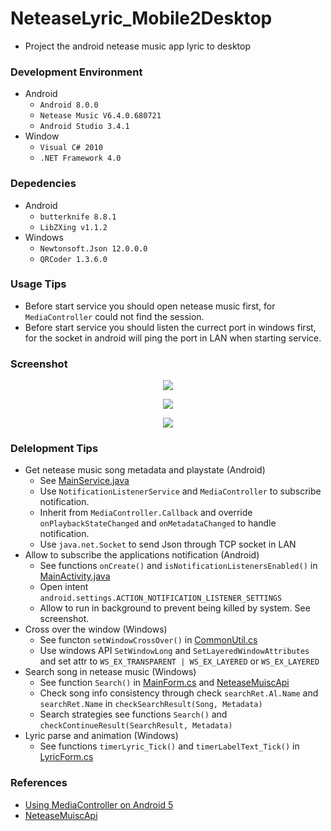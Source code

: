 # NeteaseLyric_Mobile2Desktop
+ Project the android netease music app lyric to desktop

### Development Environment
+ Android
    + `Android 8.0.0`
    + `Netease Music V6.4.0.680721`
    + `Android Studio 3.4.1`
+ Window
    + `Visual C# 2010`
    + `.NET Framework 4.0`

### Depedencies
+ Android
    + `butterknife 8.8.1`
    + `LibZXing v1.1.2`
+ Windows
    + `Newtonsoft.Json 12.0.0.0`
    + `QRCoder 1.3.6.0`

### Usage Tips
+ Before start service you should open netease music first, for `MediaController` could not find the session.
+ Before start service you should listen the currect port in windows first, for the socket in android will ping the port in LAN when starting service.

### Screenshot

<p align="center">
<img src="https://raw.githubusercontent.com/Aoi-hosizora/NeteaseLyric_Mobile2Desktop/master/assets/Android.jpg"></img>
</p>
<p align="center">
<img src="https://raw.githubusercontent.com/Aoi-hosizora/NeteaseLyric_Mobile2Desktop/master/assets/Windows.jpg"></img>
</p>
<p align="center">
<img src="https://raw.githubusercontent.com/Aoi-hosizora/NeteaseLyric_Mobile2Desktop/master/assets/Setting.jpg"></img>
</p>

### Delelopment Tips
+ Get netease music song metadata and playstate (Android)
    + See [MainService.java](https://github.com/Aoi-hosizora/NeteaseLyric_Mobile2Desktop/blob/master/NeteaseM2DClient/app/src/main/java/com/aoihosizora/neteasem2dclient/MainService.java)
    + Use `NotificationListenerService` and `MediaController` to subscribe notification.
    + Inherit from `MediaController.Callback` and override `onPlaybackStateChanged` and `onMetadataChanged` to handle notification.
    + Use `java.net.Socket` to send Json through TCP socket in LAN
+ Allow to subscribe the applications notification (Android)
    + See functions `onCreate()` and `isNotificationListenersEnabled()` in [MainActivity.java](https://github.com/Aoi-hosizora/NeteaseLyric_Mobile2Desktop/blob/master/NeteaseM2DClient/app/src/main/java/com/aoihosizora/neteasem2dclient/MainActivity.java)
    + Open intent `android.settings.ACTION_NOTIFICATION_LISTENER_SETTINGS`
    + Allow to run in background to prevent being killed by system. See screenshot.
+ Cross over the window (Windows)
    + See functon `setWindowCrossOver()` in [CommonUtil.cs](https://github.com/Aoi-hosizora/NeteaseLyric_Mobile2Desktop/blob/master/NeteaseM2DServer/NeteaseM2DServer/Src/Util/CommonUtil.cs)
    + Use windows API `SetWindowLong` and `SetLayeredWindowAttributes` and set attr to `WS_EX_TRANSPARENT | WS_EX_LAYERED` or `WS_EX_LAYERED`
+ Search song in netease music (Windows)
    + See function `Search()` in [MainForm.cs](https://github.com/Aoi-hosizora/NeteaseLyric_Mobile2Desktop/blob/master/NeteaseM2DServer/NeteaseM2DServer/Src/UI/MainForm.cs) and [NeteaseMuiscApi](https://github.com/GEEKiDoS/NeteaseMuiscApi)
    + Check song info consistency through check `searchRet.Al.Name` and `searchRet.Name` in `checkSearchResult(Song, Metadata)`
    + Search strategies see functions `Search()` and `checkContinueResult(SearchResult, Metadata)`
+ Lyric parse and animation (Windows)
    + See functions `timerLyric_Tick()` and `timerLabelText_Tick()` in [LyricForm.cs](https://github.com/Aoi-hosizora/NeteaseLyric_Mobile2Desktop/blob/master/NeteaseM2DServer/NeteaseM2DServer/Src/UI/LyricForm.cs)

### References
+ [Using MediaController on Android 5](https://stackoverflow.com/questions/27107212/using-mediacontroller-on-android-5)
+ [NeteaseMuiscApi](https://github.com/GEEKiDoS/NeteaseMuiscApi)